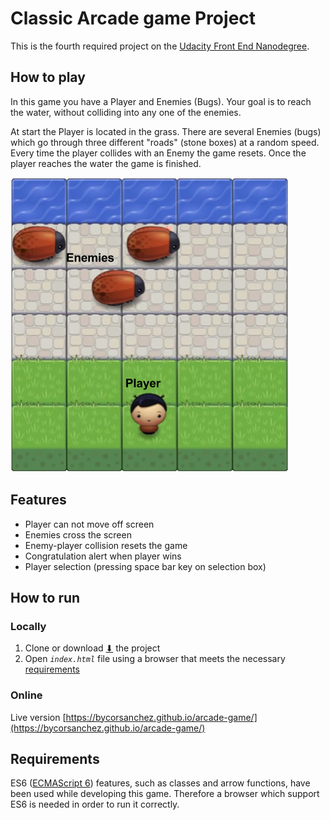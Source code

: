 # Classic Arcade game Project

This is the fourth required project on the [Udacity Front End Nanodegree](https://eu.udacity.com/course/front-end-web-developer-nanodegree--nd001).

## How to play

In this game you have a Player and Enemies (Bugs). Your goal is to reach the water, without colliding into any one of the enemies.

At start the Player is located in the grass. There are several Enemies (bugs) which go through three different "roads" (stone boxes) at a random speed. Every time the player collides with an Enemy the game resets. Once the player reaches the water the game is finished.

![Preview](images/preview.png)

## Features

* Player can not move off screen
* Enemies cross the screen
* Enemy-player collision resets the game
* Congratulation alert when player wins
* Player selection (pressing space bar key on selection box)

## How to run

### Locally

1. Clone or download [⬇](https://github.com/BycorSanchez/arcade-game/archive/master.zip) the project
2. Open *`index.html`* file using a browser that meets the necessary [requirements](##requirements)

### Online

Live version [https://bycorsanchez.github.io/arcade-game/](https://bycorsanchez.github.io/arcade-game/)

## Requirements

ES6 ([ECMAScript 6](https://www.ecma-international.org/ecma-262/6.0/)) features, such as classes and arrow functions, have been used while developing this game. Therefore a browser which support ES6 is needed in order to run it correctly.
